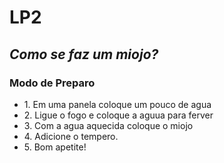 # LP2
## <h2> <strong><em>Como se faz um miojo?</em></strong></h2>
### <h3> Modo de Preparo</h2>
<p>
<ul>
  <li> 1. Em uma panela coloque um pouco de agua <br /></li>
  <li> 2. Ligue o fogo e coloque a aguua para ferver <br /></li>
  <li> 3. Com a agua aquecida coloque o miojo <br /></li>
  <li> 4. Adicione o tempero. <br /></li>
  <li> 5. Bom apetite! <br /></li>
</ul>
</p>
